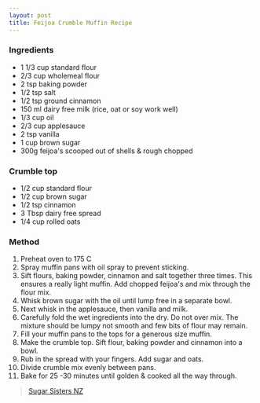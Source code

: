```yaml
---
layout: post
title: Feijoa Crumble Muffin Recipe
---
```

### Ingredients
- 1 1/3 cup standard flour
- 2/3 cup wholemeal flour
- 2 tsp baking powder
- 1/2 tsp salt
- 1/2 tsp ground cinnamon
- 150 ml dairy free milk (rice, oat or soy work well)
- 1/3 cup oil
- 2/3 cup applesauce
- 2 tsp vanilla
- 1 cup brown sugar
- 300g feijoa's scooped out of shells & rough chopped

### Crumble top
- 1/2 cup standard flour
- 1/2 cup brown sugar
- 1/2 tsp cinnamon
- 3 Tbsp dairy free spread
- 1/4 cup rolled oats

### Method
1. Preheat oven to 175 C
2. Spray muffin pans with oil spray to prevent sticking.
3. Sift flours, baking powder, cinnamon and salt together three times. This ensures a really light muffin. Add chopped feijoa's and mix through the flour mix.
4. Whisk brown sugar with the oil until lump free in a separate bowl.
5. Next whisk in the applesauce, then vanilla and milk.
6. Carefully fold the wet ingredients into the dry. Do not over mix. The mixture should be lumpy not smooth and few bits of flour may remain.
7. Fill your muffin pans to the tops for a generous size muffin.
8. Make the crumble top. Sift flour, baking powder and cinnamon into a bowl.
9. Rub in the spread with your fingers. Add sugar and oats.
10. Divide crumble mix evenly between pans.
11. Bake for 25 -30 minutes until golden & cooked all the way through.

> [Sugar Sisters NZ](https://www.sugarsistersnz.com/blog/feijoa-crumble-muffin-recipe-egg-dairy-free)